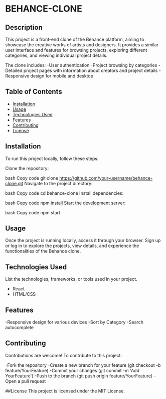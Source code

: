 # BEHANCE-CLONE

## Description
This project is a front-end clone of the Behance platform, aiming to showcase the creative works of artists and designers. It provides a similar user interface and features for browsing projects, exploring different categories, and viewing individual project details.

The clone includes:
-User authentication
-Project browsing by categories
-Detailed project pages with information about creators and project details
-Responsive design for mobile and desktop

## Table of Contents

- [Installation](#installation)
- [Usage](#usage)
- [Technologies Used](#technologies-used)
- [Features](#features)
- [Contributing](#contributing)
- [License](#license)

## Installation
To run this project locally, follow these steps:

Clone the repository:

bash
Copy code
git clone https://github.com/your-username/behance-clone.git
Navigate to the project directory:

bash
Copy code
cd behance-clone
Install dependencies:

bash
Copy code
npm install
Start the development server:

bash
Copy code
npm start
## Usage

Once the project is running locally, access it through your browser. Sign up or log in to explore the projects, view details, and experience the functionalities of the Behance clone.

## Technologies Used

List the technologies, frameworks, or tools used in your project.
- React
- HTML/CSS
  

## Features
-Responsive design for various devices
-Sort by Category
-Search autocomplete

## Contributing
Contributions are welcome! To contribute to this project:

-Fork the repository
-Create a new branch for your feature (git checkout -b feature/YourFeature)
-Commit your changes (git commit -m 'Add YourFeature')
-Push to the branch (git push origin feature/YourFeature)
-Open a pull request

##License
This project is licensed under the MIT License.
